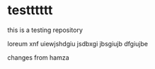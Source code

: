 # testttttt
this is a testing repository 

loreum xnf uiewjshdgiu jsdbxgi jbsgiujb dfgiujbe


changes from hamza
